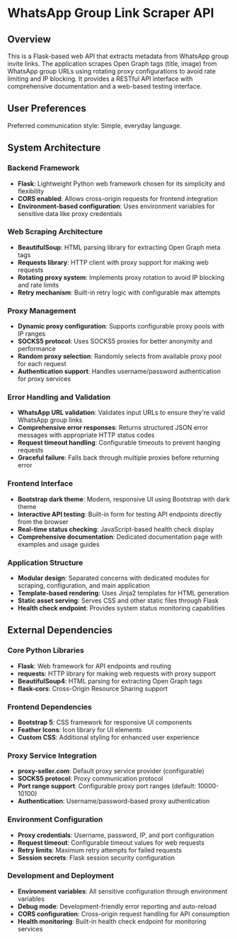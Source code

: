 # WhatsApp Group Link Scraper API

## Overview

This is a Flask-based web API that extracts metadata from WhatsApp group invite links. The application scrapes Open Graph tags (title, image) from WhatsApp group URLs using rotating proxy configurations to avoid rate limiting and IP blocking. It provides a RESTful API interface with comprehensive documentation and a web-based testing interface.

## User Preferences

Preferred communication style: Simple, everyday language.

## System Architecture

### Backend Framework
- **Flask**: Lightweight Python web framework chosen for its simplicity and flexibility
- **CORS enabled**: Allows cross-origin requests for frontend integration
- **Environment-based configuration**: Uses environment variables for sensitive data like proxy credentials

### Web Scraping Architecture
- **BeautifulSoup**: HTML parsing library for extracting Open Graph meta tags
- **Requests library**: HTTP client with proxy support for making web requests
- **Rotating proxy system**: Implements proxy rotation to avoid IP blocking and rate limits
- **Retry mechanism**: Built-in retry logic with configurable max attempts

### Proxy Management
- **Dynamic proxy configuration**: Supports configurable proxy pools with IP ranges
- **SOCKS5 protocol**: Uses SOCKS5 proxies for better anonymity and performance
- **Random proxy selection**: Randomly selects from available proxy pool for each request
- **Authentication support**: Handles username/password authentication for proxy services

### Error Handling and Validation
- **WhatsApp URL validation**: Validates input URLs to ensure they're valid WhatsApp group links
- **Comprehensive error responses**: Returns structured JSON error messages with appropriate HTTP status codes
- **Request timeout handling**: Configurable timeouts to prevent hanging requests
- **Graceful failure**: Falls back through multiple proxies before returning error

### Frontend Interface
- **Bootstrap dark theme**: Modern, responsive UI using Bootstrap with dark theme
- **Interactive API testing**: Built-in form for testing API endpoints directly from the browser
- **Real-time status checking**: JavaScript-based health check display
- **Comprehensive documentation**: Dedicated documentation page with examples and usage guides

### Application Structure
- **Modular design**: Separated concerns with dedicated modules for scraping, configuration, and main application
- **Template-based rendering**: Uses Jinja2 templates for HTML generation
- **Static asset serving**: Serves CSS and other static files through Flask
- **Health check endpoint**: Provides system status monitoring capabilities

## External Dependencies

### Core Python Libraries
- **Flask**: Web framework for API endpoints and routing
- **requests**: HTTP library for making web requests with proxy support
- **BeautifulSoup4**: HTML parsing for extracting Open Graph tags
- **flask-cors**: Cross-Origin Resource Sharing support

### Frontend Dependencies
- **Bootstrap 5**: CSS framework for responsive UI components
- **Feather Icons**: Icon library for UI elements
- **Custom CSS**: Additional styling for enhanced user experience

### Proxy Service Integration
- **proxy-seller.com**: Default proxy service provider (configurable)
- **SOCKS5 protocol**: Proxy communication protocol
- **Port range support**: Configurable proxy port ranges (default: 10000-10100)
- **Authentication**: Username/password-based proxy authentication

### Environment Configuration
- **Proxy credentials**: Username, password, IP, and port configuration
- **Request timeout**: Configurable timeout values for web requests
- **Retry limits**: Maximum retry attempts for failed requests
- **Session secrets**: Flask session security configuration

### Development and Deployment
- **Environment variables**: All sensitive configuration through environment variables
- **Debug mode**: Development-friendly error reporting and auto-reload
- **CORS configuration**: Cross-origin request handling for API consumption
- **Health monitoring**: Built-in health check endpoint for monitoring services 